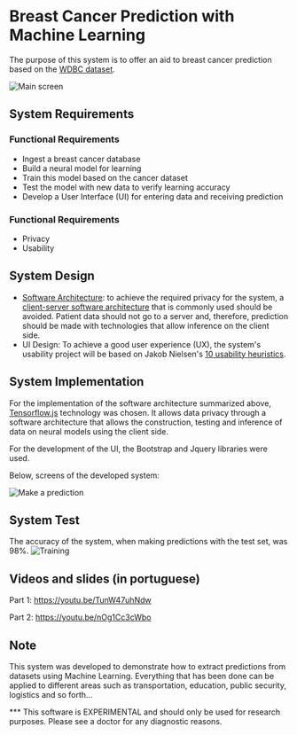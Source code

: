 #   Breast Cancer Prediction with Machine Learning

The purpose of this system is to offer an aid to breast cancer prediction based on the [WDBC dataset](https://archive.ics.uci.edu/ml/datasets/breast+cancer+wisconsin+%28diagnostic%29).

![Main screen](screen1.png)

## System Requirements

### Functional Requirements
 - Ingest a breast cancer database
 - Build a neural model for learning
 - Train this model based on the cancer dataset
 - Test the model with new data to verify learning accuracy
 - Develop a User Interface (UI) for entering data and receiving prediction
 
### Functional Requirements
 - Privacy
 - Usability

## System Design
 - [Software Architecture](https://apps.dtic.mil/dtic/tr/fulltext/u2/a288963.pdf): to achieve the required privacy for the system, a [client-server software architecture](https://robertheaton.com/2020/04/06/systems-design-for-advanced-beginners/) that is commonly used should be avoided. Patient data should not go to a server and, therefore, prediction should be made with technologies that allow inference on the client side.
 - UI Design: To achieve a good user experience (UX), the system's usability project will be based on Jakob Nielsen's [10 usability heuristics](https://www.nngroup.com/articles/ten-usability-heuristics/).

## System Implementation

For the implementation of the software architecture summarized above, [Tensorflow.js](https://www.tensorflow.org/js) technology was chosen. It allows data privacy through a software architecture that allows the construction, testing and inference of data on neural models using the client side.

For the development of the UI, the Bootstrap and Jquery libraries were used.

Below, screens of the developed system:

![Make a prediction](screen2.png)

## System Test
The accuracy of the system, when making predictions with the test set, was 98%.
![Training](screen3.png)

## Videos and slides (in portuguese)

Part 1: https://youtu.be/TunW47uhNdw

Part 2: https://youtu.be/nOg1Cc3cWbo

## Note

This system was developed to demonstrate how to extract predictions from datasets using Machine Learning. Everything that has been done can be applied to different areas such as transportation, education, public security, logistics and so forth...

*** This software is EXPERIMENTAL and should only be used for research purposes. Please see a doctor for any diagnostic reasons.
